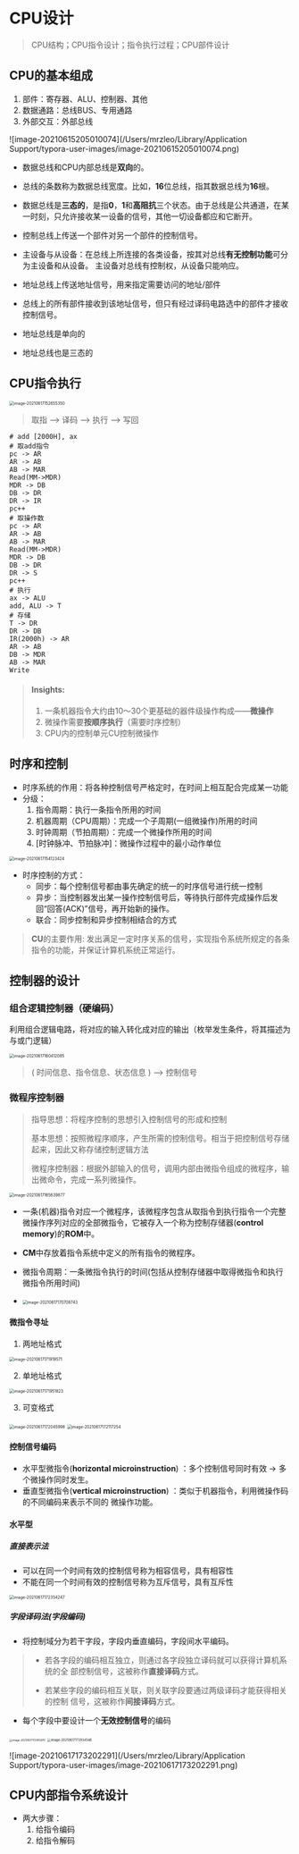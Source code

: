 # CPU设计

> CPU结构；CPU指令设计；指令执行过程；CPU部件设计

## CPU的基本组成

1. 部件：寄存器、ALU、控制器、其他
2. 数据通路：总线BUS、专用通路
3. 外部交互：外部总线

![image-20210615205010074](/Users/mrzleo/Library/Application Support/typora-user-images/image-20210615205010074.png)

- 数据总线和CPU内部总线是**双向**的。
- 总线的条数称为数据总线宽度。比如，**16**位总线，指其数据总线为**16**根。
- 数据总线是**三态的**，是指**0**，**1**和**高阻抗**三个状态。由于总线是公共通道，在某一时刻，只允许接收某一设备的信号，其他一切设备都应和它断开。

- 控制总线上传送一个部件对另一个部件的控制信号。 
- 主设备与从设备：在总线上所连接的各类设备，按其对总线**有无控制功能**可分为主设备和从设备。 主设备对总线有控制权，从设备只能响应。

- 地址总线上传送地址信号，用来指定需要访问的地址/部件
- 总线上的所有部件接收到该地址信号，但只有经过译码电路选中的部件才接收控制信号。
- 地址总线是单向的
- 地址总线也是三态的  

## CPU指令执行

<img src="/Users/mrzleo/Library/Application Support/typora-user-images/image-20210617152655350.png" alt="image-20210617152655350" style="zoom:50%;" />

> 取指 —> 译码 —> 执行 —> 写回

```assembly
# add [2000H], ax
# 取add指令
pc -> AR
AR -> AB
AB -> MAR
Read(MM->MDR)
MDR -> DB
DB -> DR
DR -> IR
pc++
# 取操作数
pc -> AR
AR -> AB
AB -> MAR
Read(MM->MDR)
MDR -> DB
DB -> DR
DR -> S
pc++
# 执行
ax -> ALU
add, ALU -> T
# 存储
T -> DR
DR -> DB
IR(2000h) -> AR
AR -> AB
DB -> MDR
AB -> MAR
Write
```

> #### Insights:
>
> 1. 一条机器指令大约由10～30个更基础的器件级操作构成——**微操作**
> 2. 微操作需要**按顺序执行**（需要时序控制）
> 3. CPU内的控制单元CU控制微操作

## 时序和控制

- 时序系统的作用：将各种控制信号严格定时，在时间上相互配合完成某一功能
- 分级：
  1. 指令周期：执行一条指令所用的时间
  2. 机器周期（CPU周期）：完成一个子周期(一组微操作)所用的时间
  3. 时钟周期（节拍周期）：完成一个微操作所用的时间
  4. [时钟脉冲、节拍脉冲]：微操作过程中的最小动作单位

<img src="/Users/mrzleo/Library/Application Support/typora-user-images/image-20210617154123424.png" alt="image-20210617154123424" style="zoom:50%;" />

- 时序控制的方式：
  - 同步：每个控制信号都由事先确定的统一的时序信号进行统一控制
  - 异步：当控制器发出某一操作控制信号后，等待执行部件完成操作后发回“回答(ACK)”信号，再开始新的操作。
  - 联合：同步控制和异步控制相结合的方式

> **CU**的主要作用: 发出满足一定时序关系的信号，实现指令系统所规定的各条指令的功能，并保证计算机系统正常运行。

## 控制器的设计

### 组合逻辑控制器（硬编码）

利用组合逻辑电路，将对应的输入转化成对应的输出（枚举发生条件，将其描述为与或门逻辑）

<img src="/Users/mrzleo/Library/Application Support/typora-user-images/image-20210617160412085.png" alt="image-20210617160412085" style="zoom:50%;" />

> ( 时间信息、指令信息、状态信息 ) —> 控制信号

### 微程序控制器

> 指导思想：将程序控制的思想引入控制信号的形成和控制
>
> 基本思想：按照微程序顺序，产生所需的控制信号。相当于把控制信号存储起来，因此又称存储控制逻辑方法
>
> 微程序控制器：根据外部输入的信号，调用内部由微指令组成的微程序，输出微命令，完成一系列微操作。

<img src="/Users/mrzleo/Library/Application Support/typora-user-images/image-20210617165639877.png" alt="image-20210617165639877" style="zoom:50%;" />

- 一条(机器)指令对应一个微程序，该微程序包含从取指令到执行指令一个完整微操作序列对应的全部微指令，它被存入一个称为控制存储器(**control memory**)的**ROM**中。

- **CM**中存放着指令系统中定义的所有指令的微程序。
- 微指令周期：一条微指令执行的时间(包括从控制存储器中取得微指令和执行微指令所用时间)
- <img src="/Users/mrzleo/Library/Application Support/typora-user-images/image-20210617170708743.png" alt="image-20210617170708743" style="zoom:50%;" />

#### 微指令寻址

1. 两地址格式

<img src="/Users/mrzleo/Library/Application Support/typora-user-images/image-20210617171919571.png" alt="image-20210617171919571" style="zoom:50%;" />

2. 单地址格式

<img src="/Users/mrzleo/Library/Application Support/typora-user-images/image-20210617171951823.png" alt="image-20210617171951823" style="zoom:50%;" />

3. 可变格式

<img src="/Users/mrzleo/Library/Application Support/typora-user-images/image-20210617172045998.png" alt="image-20210617172045998" style="zoom:50%;" />

<img src="/Users/mrzleo/Library/Application Support/typora-user-images/image-20210617172117254.png" alt="image-20210617172117254" style="zoom:50%;" />

#### 控制信号编码

- 水平型微指令(**horizontal microinstruction**) ：多个控制信号同时有效 → 多个微操作同时发生。
- 垂直型微指令(**vertical microinstruction**) ：类似于机器指令，利用微操作码的不同编码来表示不同的 微操作功能。

#### 水平型

##### 直接表示法

- 可以在同一个时间有效的控制信号称为相容信号，具有相容性
- 不能在同一个时间有效的控制信号称为互斥信号，具有互斥性

<img src="/Users/mrzleo/Library/Application Support/typora-user-images/image-20210617172354247.png" alt="image-20210617172354247" style="zoom:50%;" />

##### 字段译码法(字段编码) 

- 将控制域分为若干字段，字段内垂直编码，字段间水平编码。

> - 若各字段的编码相互独立，则通过各字段独立译码就可以获得计算机系统的全
>   部控制信号，这被称作**直接译码**方式。
>
> - 若某些字段的编码相互关联，则关联字段要通过两级译码才能获得相关的控制
>   信号，这被称作**间接译码**方式。

- 每个字段中要设计一个**无效控制信号**的编码

<img src="/Users/mrzleo/Library/Application Support/typora-user-images/image-20210617172915970.png" alt="image-20210617172915970" style="zoom: 33%;" />

<img src="/Users/mrzleo/Library/Application Support/typora-user-images/image-20210617172934546.png" alt="image-20210617172934546" style="zoom: 40%;" />

![image-20210617173202291](/Users/mrzleo/Library/Application Support/typora-user-images/image-20210617173202291.png)

## CPU内部指令系统设计

- 两大步骤：
  1. 给指令编码
  2. 给指令解码

